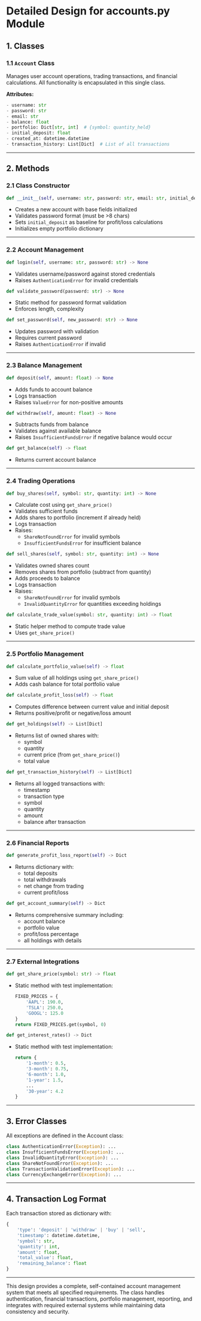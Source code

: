 # Detailed Design for accounts.py Module

## 1. Classes

### 1.1 `Account` Class
Manages user account operations, trading transactions, and financial calculations. All functionality is encapsulated in this single class.

**Attributes:**
```python
- username: str
- password: str
- email: str
- balance: float
- portfolio: Dict[str, int]  # {symbol: quantity_held}
- initial_deposit: float
- created_at: datetime.datetime
- transaction_history: List[Dict]  # List of all transactions
```

---

## 2. Methods

### 2.1 Class Constructor
```python
def __init__(self, username: str, password: str, email: str, initial_deposit: float)
```
- Creates a new account with base fields initialized
- Validates password format (must be >8 chars)
- Sets `initial_deposit` as baseline for profit/loss calculations
- Initializes empty portfolio dictionary

---

### 2.2 Account Management
```python
def login(self, username: str, password: str) -> None
```
- Validates username/password against stored credentials
- Raises `AuthenticationError` for invalid credentials

```python
def validate_password(password: str) -> None
```
- Static method for password format validation
- Enforces length, complexity

```python
def set_password(self, new_password: str) -> None
```
- Updates password with validation
- Requires current password
- Raises `AuthenticationError` if invalid

---

### 2.3 Balance Management
```python
def deposit(self, amount: float) -> None
```
- Adds funds to account balance
- Logs transaction
- Raises `ValueError` for non-positive amounts

```python
def withdraw(self, amount: float) -> None
```
- Subtracts funds from balance
- Validates against available balance
- Raises `InsufficientFundsError` if negative balance would occur

```python
def get_balance(self) -> float
```
- Returns current account balance

---

### 2.4 Trading Operations
```python
def buy_shares(self, symbol: str, quantity: int) -> None
```
- Calculate cost using `get_share_price()`
- Validates sufficient funds
- Adds shares to portfolio (increment if already held)
- Logs transaction
- Raises:
  - `ShareNotFoundError` for invalid symbols
  - `InsufficientFundsError` for insufficient balance

```python
def sell_shares(self, symbol: str, quantity: int) -> None
```
- Validates owned shares count
- Removes shares from portfolio (subtract from quantity)
- Adds proceeds to balance
- Logs transaction
- Raises:
  - `ShareNotFoundError` for invalid symbols
  - `InvalidQuantityError` for quantities exceeding holdings

```python
def calculate_trade_value(symbol: str, quantity: int) -> float
```
- Static helper method to compute trade value
- Uses `get_share_price()`

---

### 2.5 Portfolio Management
```python
def calculate_portfolio_value(self) -> float
```
- Sum value of all holdings using `get_share_price()`
- Adds cash balance for total portfolio value

```python
def calculate_profit_loss(self) -> float
```
- Computes difference between current value and initial deposit
- Returns positive/profit or negative/loss amount

```python
def get_holdings(self) -> List[Dict]
```
- Returns list of owned shares with:
  - symbol
  - quantity
  - current price (from `get_share_price()`)
  - total value

```python
def get_transaction_history(self) -> List[Dict]
```
- Returns all logged transactions with:
  - timestamp
  - transaction type
  - symbol
  - quantity
  - amount
  - balance after transaction

---

### 2.6 Financial Reports
```python
def generate_profit_loss_report(self) -> Dict
```
- Returns dictionary with:
  - total deposits
  - total withdrawals
  - net change from trading
  - current profit/loss

```python
def get_account_summary(self) -> Dict
```
- Returns comprehensive summary including:
  - account balance
  - portfolio value
  - profit/loss percentage
  - all holdings with details

---

### 2.7 External Integrations
```python
def get_share_price(symbol: str) -> float
```
- Static method with test implementation:
  ```python
  FIXED_PRICES = {
      'AAPL': 190.0,
      'TSLA': 250.0,
      'GOOGL': 125.0
  }
  return FIXED_PRICES.get(symbol, 0)
  ```

```python
def get_interest_rates() -> Dict
```
- Static method with test implementation:
  ```python
  return {
      '1-month': 0.5,
      '3-month': 0.75,
      '6-month': 1.0,
      '1-year': 1.5,
      ...
      '30-year': 4.2
  }
  ```

---

## 3. Error Classes
All exceptions are defined in the Account class:
```python
class AuthenticationError(Exception): ...
class InsufficientFundsError(Exception): ...
class InvalidQuantityError(Exception): ...
class ShareNotFoundError(Exception): ...
class TransactionValidationError(Exception): ...
class CurrencyExchangeError(Exception): ...
```

---

## 4. Transaction Log Format
Each transaction stored as dictionary with:
```python
{
    'type': 'deposit' | 'withdraw' | 'buy' | 'sell',
    'timestamp': datetime.datetime,
    'symbol': str,
    'quantity': int, 
    'amount': float,
    'total_value': float,
    'remaining_balance': float
}
```

---

This design provides a complete, self-contained account management system that meets all specified requirements. The class handles authentication, financial transactions, portfolio management, reporting, and integrates with required external systems while maintaining data consistency and security.